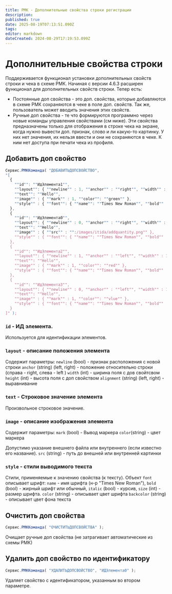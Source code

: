 ```yaml
---
title: РМК - Дополнительные свойства строки регистрации
description: 
published: true
date: 2025-08-19T07:13:51.090Z
tags: 
editor: markdown
dateCreated: 2024-08-29T17:19:53.099Z
---
```


# Дополнительные свойства строки
Поддерживается функционал установки дополнительных свойств строки и чека в схеме РМК.
Начиная с версии 4.6.3 расширен функционал для дополнительных свойств строки.
Тепер есть:
- Постоянные доп свойства - это доп. свойства, которые добавляются в схеме РМК сохраняются в чеке в поле доп. свойств. Так же, пользователь может вводить значения этих свойств.
- Ручные доп свойства - те что формируются программно через новые команды управления свойствами (см ниже). Эти свойства предназначены только для отображения в строке чека на экране, когда нужно вывести доп. признак, слово и ли какую-то картинку. У них нет значения, их нельзя ввести и они не сохраняются в чеке. К ним нет доступа при печати чека из профиля.

## Добавить доп свойство

```js
Сервис.РМККоманда( "ДОБАВИТЬДОПСВОЙСТВО", 
"[
  {
    ""id"": ""ИдЭлемента1"",
    ""layout"": { ""newline"" : 1, ""anchor"" : ""right"", ""width"" : 150, ""height"" : 20, ""alignment"" : ""left"" },
    ""text"": ""Hello"",
    ""image"" : { ""mark"" : 1, ""color"": ""green"" },
    ""style"" : { ""font"": { ""name"": ""Times New Roman"", ""bold"" : 1, ""italic"": 1, ""size"": 15 }, ""color"": ""red"" }
  },
  {
    ""id"": ""ИдЭлемента0"",
    ""layout"": { ""newline"" : 0, ""anchor"" : ""right"", ""width"" : 150, ""height"" : 20, ""alignment"" : ""left"" },
    ""text"": ""Hello"",
    ""image"" : { ""src"" : "":/images/itida/addquantity.png"" },
    ""style"" : { ""font"": { ""name"": ""Times New Roman"", ""bold"" : 1, ""italic"": 1, ""size"": 15 }, ""color"": ""red"" }
  },
  {
    ""id"": ""ИдЭлемента2"",
    ""layout"": { ""newline"" : 1, ""anchor"" : ""left"", ""width"" : 150, ""height"" : 30, ""alignment"" : ""left"" },
    ""text"": ""Hello"",
    ""image"" : { ""mark"" : 1, ""color"": ""red"" },
    ""style"" : { ""font"": { ""name"": ""Times New Roman"", ""bold"" : 1, ""italic"": 1, ""size"": 15 }, ""color"": ""blue"" }
  },
  {
    ""id"": ""ИдЭлемента3"",
    ""layout"": { ""newline"" : 0, ""anchor"" : ""left"", ""width"" : 150, ""height"" : 30, ""alignment"" : ""left"" },
    ""text"": ""Hello"",
    ""image"" : { ""mark"" : 1, ""color"": ""vlue"" },
    ""style"" : { ""font"": { ""name"": ""Times New Roman"", ""bold"" : 1, ""italic"": 1, ""size"": 15 }, ""color"": ""yellow"" }
  }
]" );
```

### `id` - ИД элемента.
Используется для идентификации элементов. 


### `layout` - описание положения элемента
Содержит параметры:
`newline` (bool)	- признак расположения с новой строки
`anchor` (string) (left, right) - положение относительно строки (справа - right, слева - left )
`width` (int) - ширина поля с дов свойтсвом
`height` (int) - высота поля с доп свойством
`alignment` (string) (left, right) - выравнивание


### `text` - Строковое значение элемента
Произвольное строковое значение.


### `image` - описание изображения элемента
Содержит параметры:
`mark` (bool) - Вывод маркера
`color`(string) - цвет маркера

Допустимо указание внешнего файла или внутреннего (если известно его название).
`src` (string) - путь до внешней или внутренней картинки


### `style` - стили выводимого текста
Стили, применяемые к значению свойства (к тексту).
Объект `font` описывает шрифт: `name` - имя шрифта (н-р "Times New Roman"), `bold` (bool) - жирный шрифт или обычный, `italic` (bool) - курсив, `size` (int) - размер шрифта.
`color` (string) - описывает цвет шрифта
`backcolor` (string) - описывает цвет фона текста


## Очистить доп свойства

```js
Сервис.РМККоманда( "ОЧИСТИТЬДОПСВОЙСТВА" );
```

Очищает ручные доп свойства (не затрагивает автоматические из схемы РМК)

## Удалить доп свойство по идентификатору

```js
Сервис.РМККоманда( "УДАЛИТЬДОПСВОЙСТВО", "ИДЭлемента0" );
```

Удаляет свойство с идентификатором, указанным во втором параметре.
